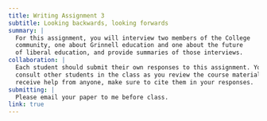 ```yaml
---
title: Writing Assignment 3
subtitle: Looking backwards, looking forwards
summary: |
  For this assignment, you will interview two members of the College
  community, one about Grinnell education and one about the future
  of liberal education, and provide summaries of those interviews.
collaboration: |
  Each student should submit their own responses to this assignment. You may
  consult other students in the class as you review the course materials. If you
  receive help from anyone, make sure to cite them in your responses. 
submitting: |
  Please email your paper to me before class.
link: true
---
```

